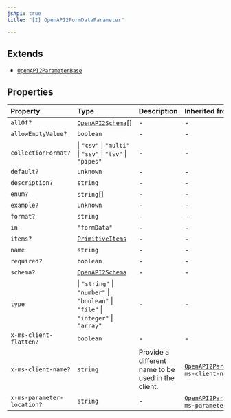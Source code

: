 ```yaml
---
jsApi: true
title: "[I] OpenAPI2FormDataParameter"

---
```

## Extends

- [`OpenAPI2ParameterBase`](OpenAPI2ParameterBase.md)

## Properties

| Property | Type | Description | Inherited from |
| :------ | :------ | :------ | :------ |
| `allOf?` | [`OpenAPI2Schema`](../type-aliases/OpenAPI2Schema.md)[] | - | - |
| `allowEmptyValue?` | `boolean` | - | - |
| `collectionFormat?` |  \| `"csv"` \| `"multi"` \| `"ssv"` \| `"tsv"` \| `"pipes"` | - | - |
| `default?` | `unknown` | - | - |
| `description?` | `string` | - | - |
| `enum?` | `string`[] | - | - |
| `example?` | `unknown` | - | - |
| `format?` | `string` | - | - |
| `in` | `"formData"` | - | - |
| `items?` | [`PrimitiveItems`](PrimitiveItems.md) | - | - |
| `name` | `string` | - | - |
| `required?` | `boolean` | - | - |
| `schema?` | [`OpenAPI2Schema`](../type-aliases/OpenAPI2Schema.md) | - | - |
| `type` |  \| `"string"` \| `"number"` \| `"boolean"` \| `"file"` \| `"integer"` \| `"array"` | - | - |
| `x-ms-client-flatten?` | `boolean` | - | - |
| `x-ms-client-name?` | `string` | Provide a different name to be used in the client. | [`OpenAPI2ParameterBase`](OpenAPI2ParameterBase.md).`x-ms-client-name` |
| `x-ms-parameter-location?` | `string` | - | [`OpenAPI2ParameterBase`](OpenAPI2ParameterBase.md).`x-ms-parameter-location` |
